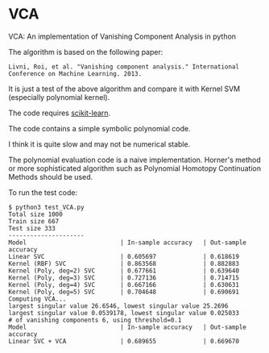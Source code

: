 # VCA

VCA: An implementation of Vanishing Component Analysis in python

The algorithm is based on the following paper:

```Livni, Roi, et al. "Vanishing component analysis." International Conference on Machine Learning. 2013.```

It is just a test of the above algorithm and compare it with Kernel SVM (especially polynomial kernel).

The code requires [scikit-learn](https://scikit-learn.org/).

The code contains a simple symbolic polynomial code. 

I think it is quite slow and may not be numerical stable.
 
The polynomial evaluation code is a naive implementation. Horner's method or more sophisticated algorithm such as Polynomial Homotopy Continuation Methods should be used.

To run the test code:

```
$ python3 test_VCA.py
Total size 1000
Train size 667
Test size 333
---------------------
Model                          | In-sample accuracy   | Out-sample accuracy 
Linear SVC                     | 0.605697             | 0.618619            
Kernel (RBF) SVC               | 0.863568             | 0.882883            
Kernel (Poly, deg=2) SVC       | 0.677661             | 0.639640            
Kernel (Poly, deg=3) SVC       | 0.727136             | 0.714715            
Kernel (Poly, deg=4) SVC       | 0.667166             | 0.630631            
Kernel (Poly, deg=5) SVC       | 0.704648             | 0.690691            
Computing VCA...
largest singular value 26.6546, lowest singular value 25.2696
largest singular value 0.0539178, lowest singular value 0.025033
# of vanishing components 6, using threshold=0.1
Model                          | In-sample accuracy   | Out-sample accuracy 
Linear SVC + VCA               | 0.689655             | 0.669670            
```
